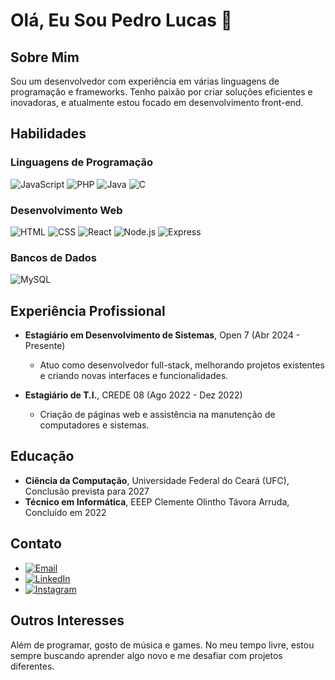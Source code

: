 # Olá, Eu Sou Pedro Lucas 👋

## Sobre Mim

Sou um desenvolvedor com experiência em várias linguagens de programação e frameworks. Tenho paixão por criar soluções eficientes e inovadoras, e atualmente estou focado em desenvolvimento front-end.

## Habilidades

### Linguagens de Programação
![JavaScript](https://img.shields.io/badge/-JavaScript-F7DF1E?style=flat&logo=javascript&logoColor=black) ![PHP](https://img.shields.io/badge/-PHP-777BB4?style=flat&logo=php&logoColor=white) ![Java](https://img.shields.io/badge/-Java-007396?style=flat&logo=java&logoColor=white) ![C](https://img.shields.io/badge/-C-A8B9CC?style=flat&logo=c&logoColor=white)

### Desenvolvimento Web
![HTML](https://img.shields.io/badge/-HTML5-E34F26?style=flat&logo=html5&logoColor=white) ![CSS](https://img.shields.io/badge/-CSS3-1572B6?style=flat&logo=css3&logoColor=white) ![React](https://img.shields.io/badge/-React-61DAFB?style=flat&logo=react&logoColor=white) ![Node.js](https://img.shields.io/badge/-Node.js-339933?style=flat&logo=node.js&logoColor=white) ![Express](https://img.shields.io/badge/-Express-000000?style=flat&logo=express&logoColor=white)

### Bancos de Dados
![MySQL](https://img.shields.io/badge/-MySQL-4479A1?style=flat&logo=mysql&logoColor=white)

## Experiência Profissional

- **Estagiário em Desenvolvimento de Sistemas**, Open 7 (Abr 2024 - Presente)
  - Atuo como desenvolvedor full-stack, melhorando projetos existentes e criando novas interfaces e funcionalidades.

- **Estagiário de T.I.**, CREDE 08 (Ago 2022 - Dez 2022)
  - Criação de páginas web e assistência na manutenção de computadores e sistemas.

## Educação

- **Ciência da Computação**, Universidade Federal do Ceará (UFC), Conclusão prevista para 2027
- **Técnico em Informática**, EEEP Clemente Olintho Távora Arruda, Concluído em 2022

## Contato

- [![Email](https://img.shields.io/badge/Email-spedrolucas740@gmail.com-1976D2?style=flat&logo=gmail&logoColor=white)](mailto:spedrolucas740@gmail.com)
- [![LinkedIn](https://img.shields.io/badge/LinkedIn-Pedro%20Lucas-0077B5?style=flat&logo=linkedin&logoColor=white)](https://www.linkedin.com/in/pedro-lucas-a40414242/)
- [![Instagram](https://img.shields.io/badge/Instagram-@pedrosants__dev-E4405F?style=flat&logo=instagram&logoColor=white)](https://www.instagram.com/pedrosants_dev)

## Outros Interesses

Além de programar, gosto de música e games. No meu tempo livre, estou sempre buscando aprender algo novo e me desafiar com projetos diferentes.
